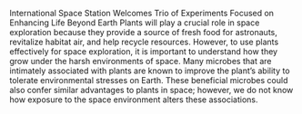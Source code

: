 International Space Station Welcomes Trio of Experiments Focused on Enhancing Life Beyond Earth 
 Plants will play a crucial role in space exploration because they provide a source of fresh food for astronauts, revitalize habitat air, and help recycle resources. However, to use plants effectively for space exploration, it is important to understand how they grow under the harsh environments of space. Many microbes that are intimately associated with plants are known to improve the plant’s ability to tolerate environmental stresses on Earth. These beneficial microbes could also confer similar advantages to plants in space; however, we do not know how exposure to the space environment alters these associations.